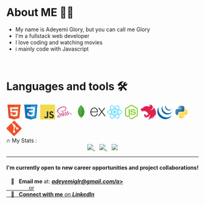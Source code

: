 # About ME :man_technologist:
- My name is Adeyemi Glory, but you can call me Glory
- I'm a fullstack web developer
- I love coding and watching movies
- i mainly code with Javascript

<img src="https://komarev.com/ghpvc/?username=Glory135&style=flat-square&color=blue" alt=""/>

# Languages and tools :hammer_and_wrench:
<div>
  <img src='https://github.com/devicons/devicon/blob/master/icons/html5/html5-original.svg' alt='html' width='40px' height='40px'  />
  <img src='https://github.com/devicons/devicon/blob/master/icons/css3/css3-original.svg' alt='css' width='40px' height='40px'  />
  <img src='https://github.com/devicons/devicon/blob/master/icons/javascript/javascript-original.svg' alt='js' width='40px' height='40px'  />
  <img src='https://github.com/devicons/devicon/blob/master/icons/sass/sass-original.svg' alt='sass' width='40px' height='40px'  />
  <img src='https://github.com/devicons/devicon/blob/master/icons/mongodb/mongodb-original.svg' alt='mongoDB' width='40px' height='40px'  />
  <img src='https://github.com/devicons/devicon/blob/master/icons/express/express-original.svg' alt='express' width='40px' height='40px'  />
  <img src='https://github.com/devicons/devicon/blob/master/icons/react/react-original.svg' alt='react' width='40px' height='40px'  />
  <img src='https://github.com/devicons/devicon/blob/master/icons/nodejs/nodejs-original.svg' alt='node' width='40px' height='40px'  />
   <img src='https://github.com/devicons/devicon/blob/master/icons/nestjs/nestjs-original.svg' alt='nest' width='40px' height='40px'  />
  <img src='https://github.com/devicons/devicon/blob/master/icons/jquery/jquery-original.svg' alt='jquery' width='40px' height='40px'  />
  <img src='https://github.com/devicons/devicon/blob/master/icons/python/python-original.svg' alt='python' width='40px' height='40px'  />
   <img src='https://github.com/devicons/devicon/blob/master/icons/git/git-original.svg' alt='git' width='40px' height='40px'  />
  </div
  
# :fire: My Stats :

<div align='center'>
  <a href="https://github.com/mmpacker/github-readme-stats">
    <img height=200 src="https://github-readme-stats.vercel.app/api?username=Glory135&theme=vision-friendly-dark&show_icons=true" />
  </a>&nbsp&nbsp
  <a href="https://git.io/streak-stats">
    <img height=200 src="http://github-readme-streak-stats.herokuapp.com?user=Glory135&theme=dark&background=000000" />
  </a>&nbsp&nbsp
  <a href="https://github.com/mmpacker/github-readme-stats">
    <img height=200 src="https://github-readme-stats.vercel.app/api/top-langs/?username=Glory135&theme=vision-friendly-dark" />
  </a>
</div>

<hr/>

<h4>I'm currently open to new career opportunities and project collaborations!</h4>

<div>
  <span>&nbsp&nbsp&nbsp📧&nbsp&nbsp&nbsp<strong>Email me</strong> at: <strong><em><a href='mailto: adeyemiglr@gmail.com'>adeyemiglr@gmail.com/a></em></strong></span><br>
  <span>&nbsp&nbsp&nbsp&nbsp&nbsp&nbsp&nbsp&nbsp&nbsp&nbsp&nbsp&nbsp&nbsp&nbsp&nbspor</span><br>
  <span>&nbsp&nbsp&nbsp🔗&nbsp&nbsp&nbsp<strong>Connect with me</strong> on <strong><em><a href='https://www.linkedin.com/in/glory-adeyinka-89b680228/'>LinkedIn</a></em></strong></span>
</div>
